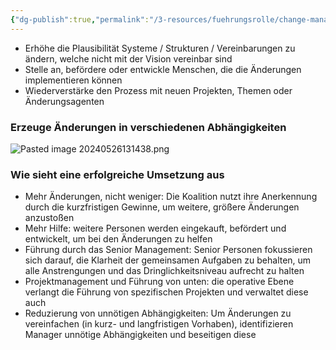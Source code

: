 ```yaml
---
{"dg-publish":true,"permalink":"/3-resources/fuehrungsrolle/change-management/change-management-nach-kotter/gewinne-konsolidieren-und-mehr-aenderungen-produzieren/","created":"2024-06-23T19:46:00.376+02:00","updated":"2024-05-26T18:57:10.415+02:00"}
---
```



- Erhöhe die Plausibilität Systeme / Strukturen / Vereinbarungen zu ändern, welche nicht mit der Vision vereinbar sind
- Stelle an, befördere oder entwickle Menschen, die die Änderungen implementieren können
- Wiederverstärke den Prozess mit neuen Projekten, Themen oder Änderungsagenten

### Erzeuge Änderungen in verschiedenen Abhängigkeiten

![Pasted image 20240526131438.png](/img/user/4%20Archive/Assets/Pasted%20image%2020240526131438.png)


### Wie sieht eine erfolgreiche Umsetzung aus

- Mehr Änderungen, nicht weniger: Die Koalition nutzt ihre Anerkennung durch die kurzfristigen Gewinne, um weitere, größere Änderungen anzustoßen
- Mehr Hilfe: weitere Personen werden eingekauft, befördert und entwickelt, um bei den Änderungen zu helfen
- Führung durch das Senior Management: Senior Personen fokussieren sich darauf, die Klarheit der gemeinsamen Aufgaben zu behalten, um alle Anstrengungen und das Dringlichkeitsniveau aufrecht zu halten
- Projektmanagement und Führung von unten: die operative Ebene verlangt die Führung von spezifischen Projekten und verwaltet diese auch
- Reduzierung von unnötigen Abhängigkeiten: Um Änderungen zu vereinfachen (in kurz- und langfristigen Vorhaben), identifizieren Manager unnötige Abhängigkeiten und beseitigen diese